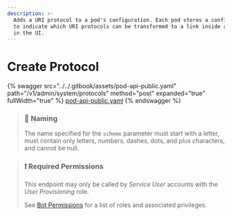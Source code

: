 ```yaml
---
description: >-
  Adds a URI protocol to a pod's configuration. Each pod stores a configuration
  to indicate which URI protocols can be transformed to a link inside a message
  in the UI.
---
```


# Create Protocol

{% swagger src="../../.gitbook/assets/pod-api-public.yaml" path="/v1/admin/system/protocols" method="post" expanded="true" fullWidth="true" %}
[pod-api-public.yaml](../../.gitbook/assets/pod-api-public.yaml)
{% endswagger %}

> ### 📘 Naming
>
> The name specified for the `scheme` parameter must start with a letter, must contain only letters, numbers, dashes, dots, and plus characters, and cannot be null.

> ### ❗️ Required Permissions
>
> This endpoint may only be called by _Service User_ accounts with the _User Provisioning_ role.
>
> See [Bot Permissions](https://docs.developers.symphony.com/building-bots-on-symphony/configuration/bot-permissions) for a list of roles and associated privileges.
